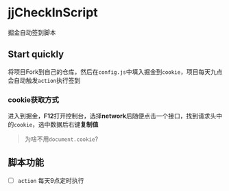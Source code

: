 # jjCheckInScript
掘金自动签到脚本

## Start quickly
将项目Fork到自己的仓库，然后在`config.js`中填入掘金到`cookie`，项目每天九点会自动触发`action`执行签到

### cookie获取方式
进入到掘金，**F12**打开控制台，选择**network**后随便点击一个接口，找到请求头中的`cookie`，选中数据后右键**复制值**
> 为啥不用`document.cookie`? 


## 脚本功能
- [ ] `action` 每天9点定时执行